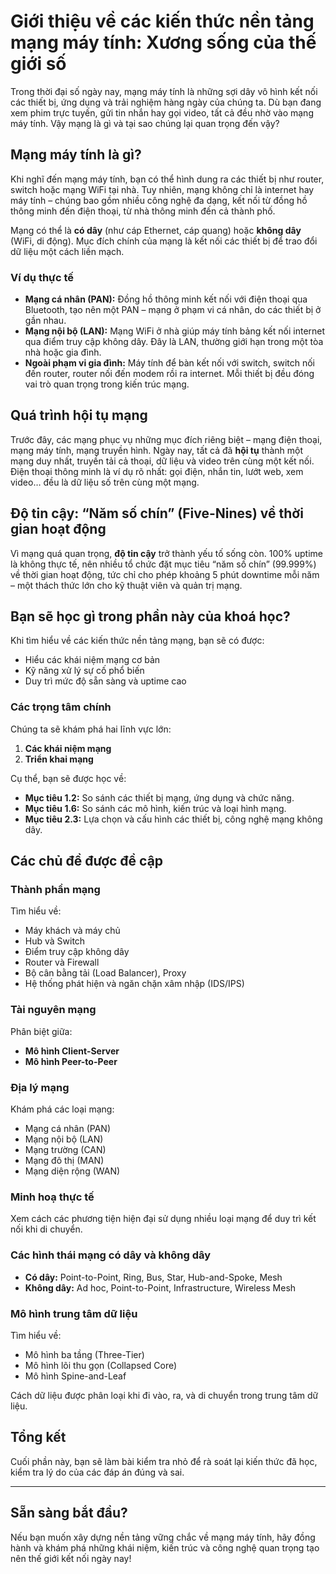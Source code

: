# Giới thiệu về các kiến thức nền tảng mạng máy tính: Xương sống của thế giới số

Trong thời đại số ngày nay, mạng máy tính là những sợi dây vô hình kết nối các thiết bị, ứng dụng và trải nghiệm hàng ngày của chúng ta. Dù bạn đang xem phim trực tuyến, gửi tin nhắn hay gọi video, tất cả đều nhờ vào mạng máy tính. Vậy mạng là gì và tại sao chúng lại quan trọng đến vậy?

## Mạng máy tính là gì?

Khi nghĩ đến mạng máy tính, bạn có thể hình dung ra các thiết bị như router, switch hoặc mạng WiFi tại nhà. Tuy nhiên, mạng không chỉ là internet hay máy tính – chúng bao gồm nhiều công nghệ đa dạng, kết nối từ đồng hồ thông minh đến điện thoại, từ nhà thông minh đến cả thành phố.

Mạng có thể là **có dây** (như cáp Ethernet, cáp quang) hoặc **không dây** (WiFi, di động). Mục đích chính của mạng là kết nối các thiết bị để trao đổi dữ liệu một cách liền mạch.

### Ví dụ thực tế

- **Mạng cá nhân (PAN):** Đồng hồ thông minh kết nối với điện thoại qua Bluetooth, tạo nên một PAN – mạng ở phạm vi cá nhân, do các thiết bị ở gần nhau.
- **Mạng nội bộ (LAN):** Mạng WiFi ở nhà giúp máy tính bảng kết nối internet qua điểm truy cập không dây. Đây là LAN, thường giới hạn trong một tòa nhà hoặc gia đình.
- **Ngoài phạm vi gia đình:** Máy tính để bàn kết nối với switch, switch nối đến router, router nối đến modem rồi ra internet. Mỗi thiết bị đều đóng vai trò quan trọng trong kiến trúc mạng.

## Quá trình hội tụ mạng

Trước đây, các mạng phục vụ những mục đích riêng biệt – mạng điện thoại, mạng máy tính, mạng truyền hình. Ngày nay, tất cả đã **hội tụ** thành một mạng duy nhất, truyền tải cả thoại, dữ liệu và video trên cùng một kết nối. Điện thoại thông minh là ví dụ rõ nhất: gọi điện, nhắn tin, lướt web, xem video… đều là dữ liệu số trên cùng một mạng.

## Độ tin cậy: “Năm số chín” (Five-Nines) về thời gian hoạt động

Vì mạng quá quan trọng, **độ tin cậy** trở thành yếu tố sống còn. 100% uptime là không thực tế, nên nhiều tổ chức đặt mục tiêu “năm số chín” (99.999%) về thời gian hoạt động, tức chỉ cho phép khoảng 5 phút downtime mỗi năm – một thách thức lớn cho kỹ thuật viên và quản trị mạng.

## Bạn sẽ học gì trong phần này của khoá học?

Khi tìm hiểu về các kiến thức nền tảng mạng, bạn sẽ có được:

- Hiểu các khái niệm mạng cơ bản
- Kỹ năng xử lý sự cố phổ biến
- Duy trì mức độ sẵn sàng và uptime cao

### Các trọng tâm chính

Chúng ta sẽ khám phá hai lĩnh vực lớn:

1. **Các khái niệm mạng**
2. **Triển khai mạng**

Cụ thể, bạn sẽ được học về:

- **Mục tiêu 1.2:** So sánh các thiết bị mạng, ứng dụng và chức năng.
- **Mục tiêu 1.6:** So sánh các mô hình, kiến trúc và loại hình mạng.
- **Mục tiêu 2.3:** Lựa chọn và cấu hình các thiết bị, công nghệ mạng không dây.

## Các chủ đề được đề cập

### Thành phần mạng

Tìm hiểu về:

- Máy khách và máy chủ
- Hub và Switch
- Điểm truy cập không dây
- Router và Firewall
- Bộ cân bằng tải (Load Balancer), Proxy
- Hệ thống phát hiện và ngăn chặn xâm nhập (IDS/IPS)

### Tài nguyên mạng

Phân biệt giữa:

- **Mô hình Client-Server**
- **Mô hình Peer-to-Peer**

### Địa lý mạng

Khám phá các loại mạng:

- Mạng cá nhân (PAN)
- Mạng nội bộ (LAN)
- Mạng trường (CAN)
- Mạng đô thị (MAN)
- Mạng diện rộng (WAN)

### Minh hoạ thực tế

Xem cách các phương tiện hiện đại sử dụng nhiều loại mạng để duy trì kết nối khi di chuyển.

### Các hình thái mạng có dây và không dây

- **Có dây:** Point-to-Point, Ring, Bus, Star, Hub-and-Spoke, Mesh
- **Không dây:** Ad hoc, Point-to-Point, Infrastructure, Wireless Mesh

### Mô hình trung tâm dữ liệu

Tìm hiểu về:

- Mô hình ba tầng (Three-Tier)
- Mô hình lõi thu gọn (Collapsed Core)
- Mô hình Spine-and-Leaf

Cách dữ liệu được phân loại khi đi vào, ra, và di chuyển trong trung tâm dữ liệu.

## Tổng kết

Cuối phần này, bạn sẽ làm bài kiểm tra nhỏ để rà soát lại kiến thức đã học, kiểm tra lý do của các đáp án đúng và sai.

---

## Sẵn sàng bắt đầu?

Nếu bạn muốn xây dựng nền tảng vững chắc về mạng máy tính, hãy đồng hành và khám phá những khái niệm, kiến trúc và công nghệ quan trọng tạo nên thế giới kết nối ngày nay!

